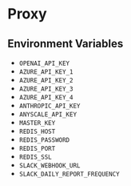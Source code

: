 # Proxy

## Environment Variables

- `OPENAI_API_KEY`
- `AZURE_API_KEY_1`
- `AZURE_API_KEY_2`
- `AZURE_API_KEY_3`
- `AZURE_API_KEY_4`
- `ANTHROPIC_API_KEY`
- `ANYSCALE_API_KEY`
- `MASTER_KEY`
- `REDIS_HOST`
- `REDIS_PASSWORD`
- `REDIS_PORT`
- `REDIS_SSL`
- `SLACK_WEBHOOK_URL`
- `SLACK_DAILY_REPORT_FREQUENCY`
